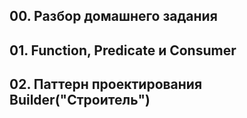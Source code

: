 ## 00. Разбор домашнего задания
## 01. Function, Predicate и Consumer
## 02. Паттерн проектирования Builder("Строитель")



